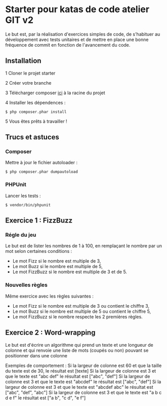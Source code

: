 # Starter pour katas de code atelier GIT v2

Le but est, par la réalisation d'exercices simples de code, de s'habituer au développement avec tests unitaires et de mettre en place une bonne fréquence de commit en fonction de l'avancement du code.

## Installation
1 Cloner le projet starter

2 Créer votre branche

3 Télécharger composer [ici](https://getcomposer.org/download/) à la racine du projet

4 Installer les dépendences :

    $ php composer.phar install

5 Vous êtes prêts à travailler !

## Trucs et astuces
### Composer
Mettre à jour le fichier autoloader :

    $ php composer.phar dumpautoload
### PHPUnit
Lancer les tests :

    $ vendor/bin/phpunit


## Exercice 1 : FizzBuzz
### Régle du jeu
Le but est de lister les nombres de 1 à 100, en remplaçant le nombre par un mot selon certaines conditions :
* Le mot Fizz si le nombre est multiple de 3,
* Le mot Buzz si le nombre est multiple de 5,
* Le mot FizzBuzz si le nombre est multiple de 3 et de 5.

### Nouvelles règles
Même exercice avec les règles suivantes :
* Le mot Fizz si le nombre est multiple de 3 ou contient le chiffre 3,
* Le mot Buzz si le nombre est multiple de 5 ou contient le chiffre 5,
* Le mot FizzBuzz si le nombre respecte les 2 premières règles.

## Exercice 2 : Word-wrapping
Le but est d'écrire un algorithme qui prend un texte et une longueur de colonne et qui renvoie une liste de mots (coupés ou non) pouvant se positionner dans une colonne

Exemples de comportement :
Si la largeur de colonne est 60 et que la taille du texte est de 30, le résultat est [texte]
Si la largeur de colonne est 3 et que le texte est "abc def" le résultat est ["abc", "def"]
Si la largeur de colonne est 3 et que le texte est "abcdef" le résultat est ["abc", "def"]
Si la largeur de colonne est 3 et que le texte est "abcdef abc" le résultat est ["abc", "def", "abc"]
Si la largeur de colonne est 3 et que le texte est "a b c d e f" le résultat est ["a b", "c d", "e f"]